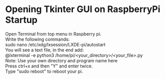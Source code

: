 # Opening Tkinter GUI on RaspberryPi Startup <br>
Open Terminal from top menu in Raspberry pi. <br>
Write the following commands: <br>
sudo nano /etc/xdg/lxsession/LXDE-pi/autostart <br>
You will see a text file, in the end add: <br>
@lxterminal -e python3 /home/pi/<your_directory>/<your_file>.py <br>
Note: Use your own directory and program name here <br>
Press ctrl+x and then "Y" and enter twice. <br>
Type "sudo reboot" to reboot your pi.
